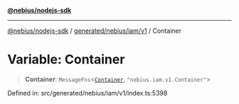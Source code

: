 [**@nebius/nodejs-sdk**](../../../../../README.md)

***

[@nebius/nodejs-sdk](../../../../../README.md) / [generated/nebius/iam/v1](../README.md) / Container

# Variable: Container

> **Container**: `MessageFns`\<[`Container`](../interfaces/Container.md), `"nebius.iam.v1.Container"`\>

Defined in: src/generated/nebius/iam/v1/index.ts:5398
